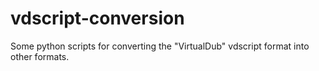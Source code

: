 # vdscript-conversion
Some python scripts for converting the "VirtualDub" vdscript format into other formats.
